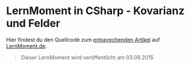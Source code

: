 # LernMoment in CSharp - Kovarianz und Felder

Hier findest du den Quellcode zum [entsprechenden Artikel](http://www.lernmoment.de/csharp-programmieren/kovariante-felder/) auf [LernMoment.de](http://www.lernmoment.de).

> Dieser LernMoment wird veröffentlicht am 03.08.2015

